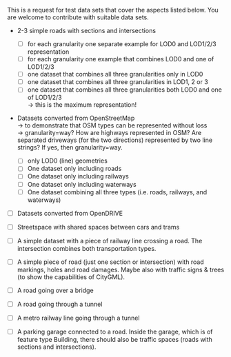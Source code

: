 This is a request for test data sets that cover the aspects listed below. You are welcome to contribute with suitable data sets.

* 2-3 simple roads with sections and intersections
  - [ ] for each granularity one separate example for LOD0 and LOD1/2/3 representation
  - [ ] for each granularity one example that combines LOD0 and one of LOD1/2/3
  - [ ] one dataset that combines all three granularities only in LOD0
  - [ ] one dataset that combines all three granularities in LOD1, 2 or 3
  - [ ] one dataset that combines all three granularities both LOD0 and one of LOD1/2/3 <br>
       -> this is the maximum representation!

* Datasets converted from OpenStreetMap<br>
  -> to demonstrate that OSM types can be represented without loss<br>
  -> granularity=way? How are highways represented in OSM? Are separated driveways (for the two directions) represented by two line strings? If yes, then granularity=way.
  
  - [ ] only LOD0 (line) geometries
  - [ ] One dataset only including roads
  - [ ] One dataset only including railways
  - [ ] One dataset only including waterways
  - [ ] One dataset combining all three types (i.e. roads, railways, and waterways)

* [ ] Datasets converted from OpenDRIVE

* [ ] Streetspace with shared spaces between cars and trams

* [ ] A simple dataset with a piece of railway line crossing a road. The intersection combines both transportation types.

* [ ] A simple piece of road (just one section or intersection) with road markings, holes and road damages. Maybe also with traffic signs & trees (to show the capabilities of CityGML).

* [ ] A road going over a bridge

* [ ] A road going through a tunnel

* [ ] A metro railway line going through a tunnel

* [ ] A parking garage connected to a road. Inside the garage, which is of feature type Building, there should also be traffic spaces (roads with sections and intersections).
